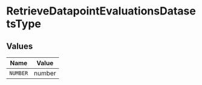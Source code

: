 # RetrieveDatapointEvaluationsDatasetsType


## Values

| Name     | Value    |
| -------- | -------- |
| `NUMBER` | number   |